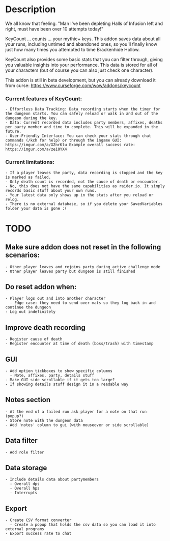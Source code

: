 # Description
We all know that feeling.
"Man I've been depleting Halls of Infusion left and right, must have been over 10 attempts today!"

KeyCount ... counts ... your mythic+ keys. This addon saves data about all your runs, including untimed and abandoned ones, so you'll finally know just how many times you attempted to time Brackenhide Hollow.

KeyCount also provides some basic stats that you can filter through, giving you valuable insights into your performance. This data is stored for all of your characters (but of course you can also just check one character).

This addon is still in beta development, but you can already download it from curse: https://www.curseforge.com/wow/addons/keycount

### Current features of KeyCount:
    - Effortless Data Tracking: Data recording starts when the timer for the dungeon starts. You can safely reload or walk in and out of the dungeon during the key.
    - Data: Current recorded data includes party members, affixes, deaths per party member and time to complete. This will be expanded in the future.
    - User-Friendly Interface: You can check your stats through chat commands (/kch for help) or through the ingame GUI: https://imgur.com/a/XZnrKlu Example overall success rate: https://imgur.com/a/zei0YX4

### Current limitations:
    - If a player leaves the party, data recording is stopped and the key is marked as failed.
    - Only death count is recorded, not the cause of death or encounter.
    - No, this does not have the same capabilities as raider.io. It simply records basic stuff about your own runs.
    - Your latest data only shows up in the stats after you reload or relog.
    - There is no external database, so if you delete your SavedVariables folder your data is gone :(

# TODO
## Make sure addon does not reset in the following scenarios:
    - Other player leaves and rejoins party during active challenge mode
    - Other player leaves party but dungeon is still finished

## Do reset addon when:
    - Player logs out and into another character
      - Edge case: they need to send over mats so they log back in and continue the dungeon
    - Log out indefinitely

## Improve death recording
    - Register cause of death
    - Register encounter at time of death (boss/trash) with timestamp

## GUI
    - Add option tickboxes to show specific columns
      - Note, affixes, party, details stuff
    - Make GUI side scrollable if it gets too large?
    - If showing details stuff design it in a readable way

## Notes section
    - At the end of a failed run ask player for a note on that run (popup?)
    - Store note with the dungeon data
    - Add 'notes' column to gui (with mouseover or side scrollable)

## Data filter
    - Add role filter

## Data storage
    - Include details data about partymembers
      - Overall dps
      - Overall hps
      - Interrupts

## Export
    - Create CSV format converter
      - Create a popup that holds the csv data so you can load it into external programs
    - Export success rate to chat